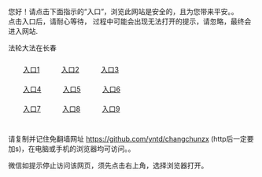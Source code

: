您好！请点击下面指示的“入口”，浏览此网站是安全的，且为您带来平安。。 <br/>
点击入口后，请耐心等待， 过程中可能会出现无法打开的提示，请忽略，最终会进入网站. </br>

法轮大法在长春<br/>
<div style="padding:10px"><a style="margin:20px" target="_blank" href="https://dj3gkq8ju0w85.cloudfront.net/2Qpsp?speybymk" id="ccLink1" rel="nofollow">入口1</a> <a target="_blank" style="margin:20px" href="https://d38gzksd7kgdwn.cloudfront.net/2Qpsp?cswbjqh" id="ccLink2" rel="nofollow">入口2</a> <a style="margin:20px" target="_blank" href="https://d2toqnt84cjmfm.cloudfront.net/2Qpsp?ybxnkhy" id="ccLink3" rel="nofollow">入口3</a></div>

<div style="padding:10px" ><a style="margin:20px" target="_blank" href="https://dj3gkq8ju0w85.cloudfront.net/2Qpsp?speybymk" id="ccLink4" rel="nofollow">入口4</a> <a style="margin:20px" href="https://d38gzksd7kgdwn.cloudfront.net/2Qpsp?cswbjqh" target="_blank" id="ccLink5" rel="nofollow">入口5</a> <a style="margin:20px" href="https://d2toqnt84cjmfm.cloudfront.net/2Qpsp?ybxnkhy" target="_blank" id="ccLink6" rel="nofollow">入口6</a></div>

<div style="padding:10px"><a style="margin:20px" target="_blank" href="https://dj3gkq8ju0w85.cloudfront.net/2Qpsp?speybymk" id="ccLink7" rel="nofollow">入口7</a> <a style="margin:20px" href="https://d38gzksd7kgdwn.cloudfront.net/2Qpsp?cswbjqh" target="_blank" id="ccLink8" rel="nofollow">入口8</a> <a style="margin:20px" target="_blank" href="https://d2toqnt84cjmfm.cloudfront.net/2Qpsp?ybxnkhy" id="ccLink9" rel="nofollow">入口9</a></div>

<br/>



请复制并记住免翻墙网址 https://github.com/yntd/changchunzx (http后一定要加s)，在电脑或手机的浏览器均可访问。。<br/>

微信如提示停止访问该网页，须先点击右上角，选择浏览器打开。
